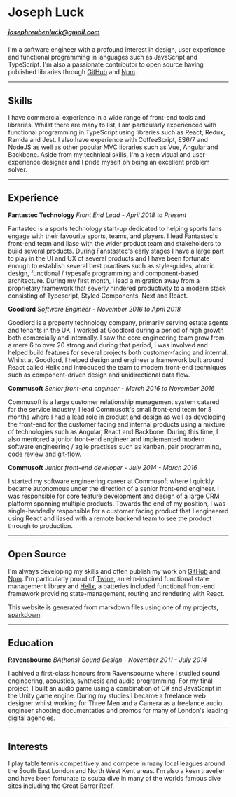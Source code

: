 # Joseph Luck

##### josephreubenluck@gmail.com

I'm a software engineer with a profound interest in design, user experience and functional programming in languages such as JavaScript and TypeScript. I'm also a passionate contributor to open source having published libraries through [GitHub](https://github.com/josephluck) and [Npm](https://www.npmjs.com/~josephluck).

---

## Skills

I have commercial experience in a wide range of front-end tools and libraries. Whilst there are many to list, I am particularly experienced with functional programming in TypeScript using libraries such as React, Redux, Ramda and Jest. I also have experience with CoffeeScript, ES6/7 and NodeJS as well as other popular MVC libraries such as Vue, Angular and Backbone. Aside from my technical skills, I'm a keen visual and user-experience designer and I pride myself on being an excellent problem solver.

---

## Experience

**Fantastec Technology** _Front End Lead - April 2018 to Present_

Fantastec is a sports technology start-up dedicated to helping sports fans engage with their favourite sports, teams, and players. I lead Fantastec's front-end team and liase with the wider product team and stakeholders to build several products. During Fanstastec's early stages I have a large part to play in the UI and UX of several products and I have been fortunate enough to establish several best practises such as style-guides, atomic design, functional / typesafe programming and component-based architecture. During my first month, I lead a migration away from a proprietary framework that severly hindered productivity to a modern stack consisting of Typescript, Styled Components, Next and React. 

**Goodlord** _Software Engineer - November 2016 to April 2018_

Goodlord is a property technology company, primarily serving estate agents and tenants in the UK. I worked at Goodlord during a period of high growth both comercially and internally. I saw the core engineering team grow from a mere 6 to over 20 strong and during that period, I was involved and helped build features for several projects both customer-facing and internal. Whilst at Goodlord, I helped design and engineer a framework built around React called Helix and introduced the team to modern front-end techniques such as component-driven design and unidirectional data flow.

**Commusoft** _Senior front-end engineer - March 2016 to November 2016_

Commusoft is a large customer relationship management system catered for the service industry. I lead Commusoft's small front-end team for 8 months where I had a lead role in product and design as well as developing the front-end for the customer facing and internal products using a mixture of technologies such as Angular, React and Backbone. During this time, I also mentored a junior front-end engineer and implemented modern software engineering / agile practises such as kanban, pair programming, code review and git-flow.

**Commusoft** _Junior front-end developer - July 2014 - March 2016_

I started my software engineering career at Commusoft where I quickly became autonomous under the direction of a senior front-end engineer. I was responsible for core feature development and design of a large CRM platform spanning multiple products. Towards the end of my position, I was single-handedly responsible for a customer facing product that I engineered using React and liased with a remote backend team to see the product through to production.

---

## Open Source

I'm always developing my skills and often publish my work on [GitHub](https://github.com/josephluck) and [Npm](https://npmjs.com/~josephluck). I'm particularly proud of [Twine](https://github.com/josephluck/twine), an elm-inspired functional state management library and [Helix](https://github.com/josephluck/helix), a batteries included functional front-end framework providing state-management, routing and rendering with React.

This website is generated from markdown files using one of my projects, [sparkdown](https://github.com/josephluck/sparkdown).

---

## Education

**Ravensbourne** _BA(hons) Sound Design - November 2011 - July 2014_

I achived a first-class honours from Ravensbourne where I studied sound engineering, acoustics, synthesis and audio programming. For my final project, I built an audio game using a combination of C# and JavaScript in the Unity game engine. During my studies I became a freelance web designer whilst working for Three Men and a Camera as a freelance audio engineer shooting documentaties and promos for many of London's leading digital agencies.

---

## Interests

I play table tennis competitively and compete in many local leagues around the South East London and North West Kent areas. I'm also a keen traveller and have been fortunate to scuba dive in many of the worlds famous dive sites including the Great Barrer Reef.
